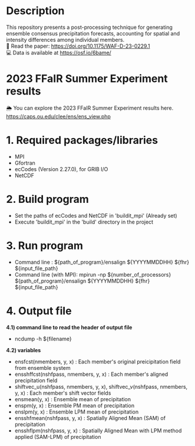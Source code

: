 # Description
This repository presents a post-processing technique for generating ensemble consensus precipitation forecasts, accounting for spatial and intensity differences among individual members.  
📄 Read the paper: https://doi.org/10.1175/WAF-D-23-0229.1  
💻 Data is available at https://osf.io/6bame/  

# 2023 FFaIR Summer Experiment results
🌦️ You can explore the 2023 FFaIR Summer Experiment results here.  
https://caps.ou.edu/clee/ens/ens_view.php

# 1. Required packages/libraries  
- MPI  
- Gfortran  
- ecCodes (Version 2.27.0), for GRIB I/O
- NetCDF

# 2. Build program  
- Set the paths of ecCodes and NetCDF in 'buildit_mpi' (Already set)
- Execute 'buildit_mpi' in the 'build' directory in the project
  
# 3. Run program  
- Command line : ${path_of_program}/ensalign ${YYYYMMDDHH} ${fhr} ${input_file_path}
- Command line (with MPI): mpirun -np ${number_of_processors} ${path_of_program}/ensalign ${YYYYMMDDHH} ${fhr} ${input_file_path}

# 4. Output file
**4.1) command line to read the header of output file**  
- ncdump -h ${filename}  

**4.2) variables**  
- ensfcst(nmembers, y, x) : Each member's original preicipitation field from ensemble system  
- ensshffcst(nshfpass, nmembers, y, x) : Each member's aligned precipitation field    
- shiftvec_u(nshfpass, nmembers, y, x), shiftvec_v(nshfpass, nmembers, y, x) : Each member's shift vector fields  
- ensmean(y, x) : Ensemble mean of precipitation  
- enspm(y, x) : Ensemble PM mean of precipitation  
- enslpm(y, x) : Ensemble LPM mean of precipitation  
- ensshfmean(nshfpass, y, x) : Spatially Aligned Mean (SAM) of precipitation  
- ensshflpm(nshfpass, y, x) : Spatially Aligned Mean with LPM method applied (SAM-LPM) of precipitation  

